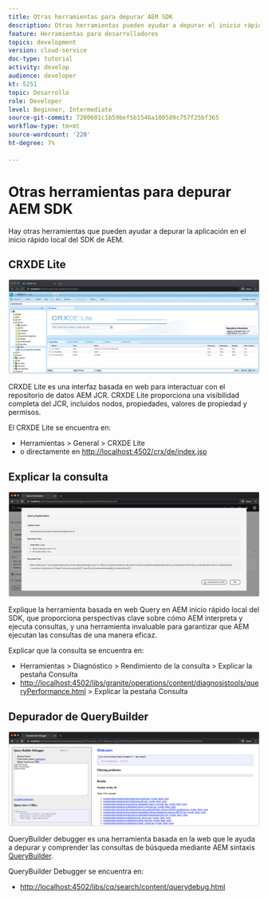 ```yaml
---
title: Otras herramientas para depurar AEM SDK
description: Otras herramientas pueden ayudar a depurar el inicio rápido local del SDK de AEM.
feature: Herramientas para desarrolladores
topics: development
version: cloud-service
doc-type: tutorial
activity: develop
audience: developer
kt: 5251
topic: Desarrollo
role: Developer
level: Beginner, Intermediate
source-git-commit: 7200601c1b59bef5b1546a100589c757f25bf365
workflow-type: tm+mt
source-wordcount: '220'
ht-degree: 7%

---
```



# Otras herramientas para depurar AEM SDK

Hay otras herramientas que pueden ayudar a depurar la aplicación en el inicio rápido local del SDK de AEM.

## CRXDE Lite

![CRXDE Lite](./assets/other-tools/crxde-lite.png)

CRXDE Lite es una interfaz basada en web para interactuar con el repositorio de datos AEM JCR. CRXDE Lite proporciona una visibilidad completa del JCR, incluidos nodos, propiedades, valores de propiedad y permisos.

El CRXDE Lite se encuentra en:

+ Herramientas > General > CRXDE Lite
+ o directamente en [http://localhost:4502/crx/de/index.jsp](http://localhost:4502/crx/de/index.jsp)

## Explicar la consulta

![Explicar la consulta](./assets/other-tools/explain-query.png)

Explique la herramienta basada en web Query en AEM inicio rápido local del SDK, que proporciona perspectivas clave sobre cómo AEM interpreta y ejecuta consultas, y una herramienta invaluable para garantizar que AEM ejecutan las consultas de una manera eficaz.

Explicar que la consulta se encuentra en:

+ Herramientas > Diagnóstico > Rendimiento de la consulta > Explicar la pestaña Consulta
+ [http://localhost:4502/libs/granite/operations/content/diagnosistools/queryPerformance.html](http://localhost:4502/libs/granite/operations/content/diagnosistools/queryPerformance.html)  > Explicar la pestaña Consulta

## Depurador de QueryBuilder

![Depurador de QueryBuilder](./assets/other-tools/query-debugger.png)

QueryBuilder debugger es una herramienta basada en la web que le ayuda a depurar y comprender las consultas de búsqueda mediante AEM sintaxis [QueryBuilder](https://experienceleague.adobe.com/docs/experience-manager-65/developing/platform/query-builder/querybuilder-api.html).

QueryBuilder Debugger se encuentra en:

+ [http://localhost:4502/libs/cq/search/content/querydebug.html](http://localhost:4502/libs/cq/search/content/querydebug.html)

